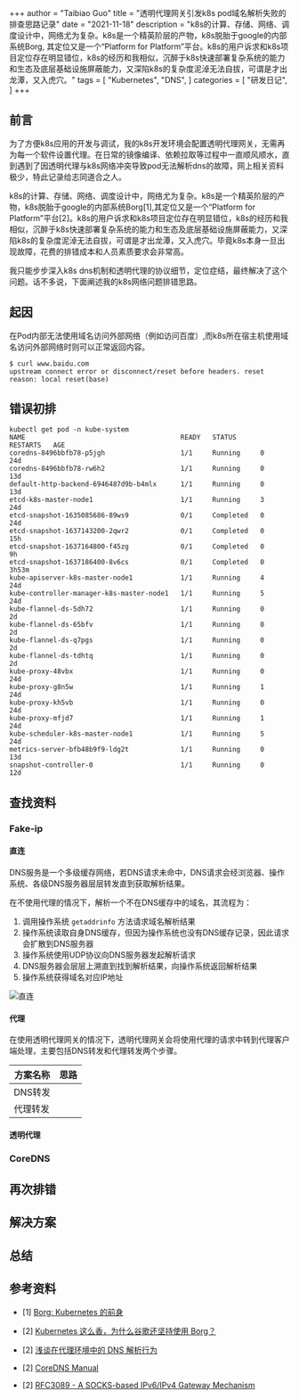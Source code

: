 +++
author = "Taibiao Guo"
title = "透明代理网关引发k8s pod域名解析失败的排查思路记录"
date = "2021-11-18"
description = "k8s的计算、存储、网络、调度设计中，网络尤为复杂。k8s是一个精英阶层的产物，k8s脱胎于google的内部系统Borg, 其定位又是一个“Platform for Platform”平台。k8s的用户诉求和k8s项目定位存在明显错位，k8s的经历和我相似，沉醉于k8s快速部署复杂系统的能力和生态及底层基础设施屏蔽能力，又深陷k8s的复杂度泥淖无法自拔，可谓是才出龙潭，又入虎穴。"
tags = [
    "Kubernetes",
    "DNS",
]
categories = [
    "研发日记",
]
+++

## 前言

为了方便k8s应用的开发与调试，我的k8s开发环境会配置透明代理网关，无需再为每一个软件设置代理。在日常的镜像编译、依赖拉取等过程中一直顺风顺水，直到遇到了因透明代理与k8s网络冲突导致pod无法解析dns的故障，网上相关资料极少，特此记录给志同道合之人。

k8s的计算、存储、网络、调度设计中，网络尤为复杂。k8s是一个精英阶层的产物，k8s脱胎于google的内部系统Borg[1],其定位又是一个“Platform for Platform”平台[2]。k8s的用户诉求和k8s项目定位存在明显错位，k8s的经历和我相似，沉醉于k8s快速部署复杂系统的能力和生态及底层基础设施屏蔽能力，又深陷k8s的复杂度泥淖无法自拔，可谓是才出龙潭，又入虎穴。毕竟k8s本身一旦出现故障，花费的排错成本和人员素质要求会非常高。

我只能步步深入k8s dns机制和透明代理的协议细节，定位症结，最终解决了这个问题。话不多说，下面阐述我的k8s网络问题排错思路。

## 起因
在Pod内部无法使用域名访问外部网络（例如访问百度）,而k8s所在宿主机使用域名访问外部网络时则可以正常返回内容。
```
$ curl www.baidu.com
upstream connect error or disconnect/reset before headers. reset reason: local reset(base) 
```


## 错误初排

```
kubectl get pod -n kube-system
NAME                                       READY   STATUS      RESTARTS   AGE
coredns-8496bbfb78-p5jgh                   1/1     Running     0          24d
coredns-8496bbfb78-rw6h2                   1/1     Running     0          13d
default-http-backend-6946487d9b-b4mlx      1/1     Running     0          13d
etcd-k8s-master-node1                      1/1     Running     3          24d
etcd-snapshot-1635085686-89ws9             0/1     Completed   0          24d
etcd-snapshot-1637143200-2qwr2             0/1     Completed   0          15h
etcd-snapshot-1637164800-f45zg             0/1     Completed   0          9h
etcd-snapshot-1637186400-8v6cs             0/1     Completed   0          3h53m
kube-apiserver-k8s-master-node1            1/1     Running     4          24d
kube-controller-manager-k8s-master-node1   1/1     Running     5          24d
kube-flannel-ds-5dh72                      1/1     Running     0          2d
kube-flannel-ds-65bfv                      1/1     Running     0          2d
kube-flannel-ds-q7pgs                      1/1     Running     0          2d
kube-flannel-ds-tdhtq                      1/1     Running     0          2d
kube-proxy-48vbx                           1/1     Running     0          24d
kube-proxy-g8n5w                           1/1     Running     1          24d
kube-proxy-kh5vb                           1/1     Running     0          24d
kube-proxy-mfjd7                           1/1     Running     1          24d
kube-scheduler-k8s-master-node1            1/1     Running     5          24d
metrics-server-bfb48b9f9-ldg2t             1/1     Running     0          13d
snapshot-controller-0                      1/1     Running     0          12d
```

## 查找资料

### Fake-ip

#### 直连
DNS服务是一个多级缓存网络，若DNS请求未命中，DNS请求会经浏览器、操作系统、各级DNS服务器层层转发直到获取解析结果。

在不使用代理的情况下，解析一个不在DNS缓存中的域名，其流程为：

1. 调用操作系统 `getaddrinfo` 方法请求域名解析结果
2. 操作系统读取自身DNS缓存，但因为操作系统也没有DNS缓存记录，因此请求会扩散到DNS服务器
3. 操作系统使用UDP协议向DNS服务器发起解析请求
4. DNS服务器会层层上溯直到找到解析结果，向操作系统返回解析结果
5. 操作系统获得域名对应IP地址

![直连](//www.plantuml.com/plantuml/png/ZP4_JuD06CPtFiNP7KZN3gO3ioRj9xZ2MOZbZjozfEfaTB6BshH64qa7E_WdDjP4KnEhVXavsFeLF11DMwEHXV3-dlizl50LW3c4VajRyQZT2Xs2N810L4oJuxRHzC0D6w4Wt6OK20N3PhxP4BRRndp73DH17LpY4s7wM03XPl4aDWdOxhREGcXvbCmbzILaP4ZJi0sC8tLbPGYB_Au5c8DdUm6cWD1wFPipiJYrrkhbREvGKVv13CCecBN8IWgY6cDGAdXDq_9cVLKrL51yr4qV9ogKNWxbu3YzcyZxFOq9nRTK05LGEjvF-bUeIG0x3lVe1aDok9iyNCZeDex6oRGNZyvcqmCPtSJTb_UdqMpQ-HJahweCidCjJuRB7JbKBKNg7zBYHBxbNrhhIslzffrtvl5YrRT-V3xuDYRFFJc8YbtoZwOYXvFuzNGvKYNKKN_t0m00)

#### 代理
在使用透明代理网关的情况下，透明代理网关会将使用代理的请求中转到代理客户端处理，主要包括DNS转发和代理转发两个步骤。

|方案名称|思路|
| --- | --- |
|DNS转发| |
|代理转发| |

#### 透明代理

### CoreDNS

## 再次排错

## 解决方案

## 总结

## 参考资料

- [1] [Borg: Kubernetes 的前身](https://kubernetes.io/zh/blog/2015/04/borg-predecessor-to-kubernetes/)

- [2] [Kubernetes 这么香，为什么谷歌还坚持使用 Borg？](https://www.infoq.cn/article/jUhMWqTYAaD6z3okKjNj)

- [2] [浅谈在代理环境中的 DNS 解析行为](https://blog.skk.moe/post/what-happend-to-dns-in-proxy/)

- [2] [CoreDNS Manual](https://coredns.io/manual/toc/#configuration)

- [2] [RFC3089 - A SOCKS-based IPv6/IPv4 Gateway Mechanism](https://www.rfc-editor.org/rfc/rfc3089)